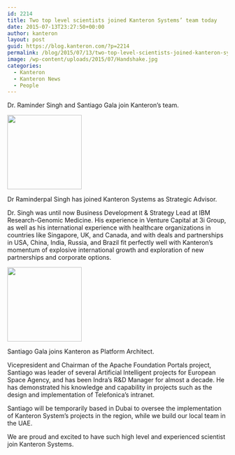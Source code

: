 ```yaml
---
id: 2214
title: Two top level scientists joined Kanteron Systems’ team today
date: 2015-07-13T23:27:50+00:00
author: kanteron
layout: post
guid: https://blog.kanteron.com/?p=2214
permalink: /blog/2015/07/13/two-top-level-scientists-joined-kanteron-systems-team-today/
image: /wp-content/uploads/2015/07/Handshake.jpg
categories:
  - Kanteron
  - Kanteron News
  - People
---
```

Dr. Raminder Singh and Santiago Gala join Kanteron’s team.

<img class="aligncenter" src="https://media.licdn.com/media/AAEAAQAAAAAAAAOVAAAAJGFjN2FjNGJlLTdiN2UtNGNjMy1iM2M0LWMzM2E4MTE2NmUyNg.jpg" alt="" width="170" height="170" />
  
Dr Raminderpal Singh has joined Kanteron Systems as Strategic Advisor.
  
Dr. Singh was until now Business Development & Strategy Lead at IBM Research-Genomic Medicine. His experience in Venture Capital at 3i Group, as well as his international experience with healthcare organizations in countries like Singapore, UK, and Canada, and with deals and partnerships in USA, China, India, Russia, and Brazil fit perfectly well with Kanteron’s momentum of explosive international growth and exploration of new partnerships and corporate options.

<img class="aligncenter" src="https://media.licdn.com/media/p/6/000/24d/0a6/2b4f2b1.jpg" alt="" width="170" height="170" />
  
Santiago Gala joins Kanteron as Platform Architect.
  
Vicepresident and Chairman of the Apache Foundation Portals project, Santiago was leader of several Artificial Intelligent projects for European Space Agency, and has been Indra’s R&D Manager for almost a decade. He has demonstrated his knowledge and capability in projects such as the design and implementation of Telefonica’s intranet.
  
Santiago will be temporarily based in Dubai to oversee the implementation of Kanteron System’s projects in the region, while we build our local team in the UAE.

We are proud and excited to have such high level and experienced scientist join Kanteron Systems.